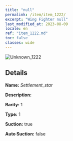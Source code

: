 ```yaml
---
title: "null"
permalink: /item/item_1222/
excerpt: "Wing Fighter null"
last_modified_at: 2023-08-09
locale: en
ref: "item_1222.md"
toc: false
classes: wide
---
```



 ![Unknown_1222](/images/item/Settlement_star_p.png)



## Details

 **Name:** *Settlement_star* 

 **Description:** 

 **Rarity:** 1 

 **Type:** 1 

 **Suction:** true 

 **Auto Suction:** false 


